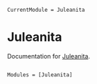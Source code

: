 ```@meta
CurrentModule = Juleanita
```

# Juleanita

Documentation for [Juleanita](https://github.com/"LisaSchlueter"/Juleanita.jl).

```@index
```

```@autodocs
Modules = [Juleanita]
```
